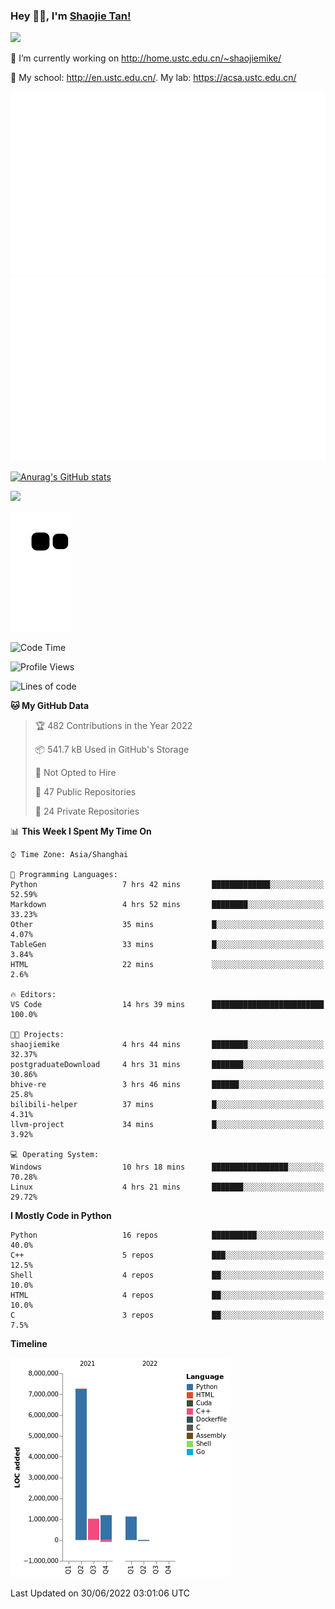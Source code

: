 

<!--
**Kirrito-k423/Kirrito-k423** is a ✨ _special_ ✨ repository because its `README.md` (this file) appears on your GitHub profile.

Here are some ideas to get you started:

- 🔭 I’m currently working on ...
- 🌱 I’m currently learning ...
- 👯 I’m looking to collaborate on ...
- 🤔 I’m looking for help with ...
- 💬 Ask me about ...
- 📫 How to reach me: ...
- 😄 Pronouns: ...
- ⚡ Fun fact: ...
-->
### Hey 👋🏽, I'm [Shaojie Tan!](http://home.ustc.edu.cn/~shaojiemike/about)

![](https://visitor-badge.glitch.me/badge?page_id=Kirrito-k423.Kirrito-k423)

🔭 I’m currently working on http://home.ustc.edu.cn/~shaojiemike/

👯 My school: http://en.ustc.edu.cn/. My lab: https://acsa.ustc.edu.cn/

![](https://github.com/Kirrito-k423/github-stats/blob/master/generated/overview.svg)
![](https://github.com/Kirrito-k423/github-stats/blob/master/generated/languages.svg)

[![Anurag's GitHub stats](https://github-readme-stats.vercel.app/api?username=Kirrito-k423&theme=flag-india&show_icons=true&hide=stars,prs,issues,contribs)](https://github.com/anuraghazra/github-readme-stats)

![](https://github-profile-summary-cards.vercel.app/api/cards/profile-details?username=Kirrito-k423&theme=vue)

![snake gif](https://github.com/Kirrito-k423/Kirrito-k423/blob/output/github-contribution-grid-snake.svg)

<!--START_SECTION:waka-->
![Code Time](http://img.shields.io/badge/Code%20Time-0%20secs-blue)

![Profile Views](http://img.shields.io/badge/Profile%20Views-0-blue)

![Lines of code](https://img.shields.io/badge/From%20Hello%20World%20I%27ve%20Written-10%20Million%20lines%20of%20code-blue)

**🐱 My GitHub Data** 

> 🏆 482 Contributions in the Year 2022
 > 
> 📦 541.7 kB Used in GitHub's Storage 
 > 
> 🚫 Not Opted to Hire
 > 
> 📜 47 Public Repositories 
 > 
> 🔑 24 Private Repositories  
 > 
📊 **This Week I Spent My Time On** 

```text
⌚︎ Time Zone: Asia/Shanghai

💬 Programming Languages: 
Python                   7 hrs 42 mins       █████████████░░░░░░░░░░░░   52.59% 
Markdown                 4 hrs 52 mins       ████████░░░░░░░░░░░░░░░░░   33.23% 
Other                    35 mins             █░░░░░░░░░░░░░░░░░░░░░░░░   4.07% 
TableGen                 33 mins             █░░░░░░░░░░░░░░░░░░░░░░░░   3.84% 
HTML                     22 mins             ░░░░░░░░░░░░░░░░░░░░░░░░░   2.6%

🔥 Editors: 
VS Code                  14 hrs 39 mins      █████████████████████████   100.0%

🐱‍💻 Projects: 
shaojiemike              4 hrs 44 mins       ████████░░░░░░░░░░░░░░░░░   32.37% 
postgraduateDownload     4 hrs 31 mins       ███████░░░░░░░░░░░░░░░░░░   30.86% 
bhive-re                 3 hrs 46 mins       ██████░░░░░░░░░░░░░░░░░░░   25.8% 
bilibili-helper          37 mins             █░░░░░░░░░░░░░░░░░░░░░░░░   4.31% 
llvm-project             34 mins             █░░░░░░░░░░░░░░░░░░░░░░░░   3.92%

💻 Operating System: 
Windows                  10 hrs 18 mins      █████████████████░░░░░░░░   70.28% 
Linux                    4 hrs 21 mins       ███████░░░░░░░░░░░░░░░░░░   29.72%

```

**I Mostly Code in Python** 

```text
Python                   16 repos            ██████████░░░░░░░░░░░░░░░   40.0% 
C++                      5 repos             ███░░░░░░░░░░░░░░░░░░░░░░   12.5% 
Shell                    4 repos             ██░░░░░░░░░░░░░░░░░░░░░░░   10.0% 
HTML                     4 repos             ██░░░░░░░░░░░░░░░░░░░░░░░   10.0% 
C                        3 repos             ██░░░░░░░░░░░░░░░░░░░░░░░   7.5%

```


**Timeline**

![Chart not found](https://raw.githubusercontent.com/Kirrito-k423/Kirrito-k423/main/charts/bar_graph.png) 


 Last Updated on 30/06/2022 03:01:06 UTC
<!--END_SECTION:waka-->

